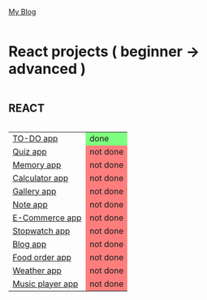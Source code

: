 <a href="#">My Blog</a>

<div style="display: flex;flex-direction: column; justify-content: center;">
    <h1>React projects ( beginner -> advanced )</h1>
    <h2>REACT</h3>
    <table>
        <tr>
            <td><a href="https://github.com/Simo524/React-Projects/tree/master/01%20-%20TO-DO%20app">TO-DO app</a></td>
            <td style="background-color: rgb(0, 255, 0, 0.5)">done</td>
        </tr>
        <tr>
            <td><a href="">Quiz app</a></td>
            <td style="background-color: rgb(255, 0, 0, 0.5)">not done</td>
        </tr>
        <tr>
            <td><a href="">Memory app</a></td>
            <td style="background-color: rgb(255, 0, 0, 0.5)">not done</td>
        </tr>
        <tr>
            <td><a href="">Calculator app</a></td>
            <td style="background-color: rgb(255, 0, 0, 0.5)">not done</td>
        </tr>
        <tr>
            <td><a href="">Gallery app</a></td>
            <td style="background-color: rgb(255, 0, 0, 0.5)">not done</td>
        </tr>
        <tr>
            <td><a href="">Note app</a></td>
            <td style="background-color: rgb(255, 0, 0, 0.5)">not done</td>
        </tr>
        <tr>
            <td><a href="">E-Commerce app</a></td>
            <td style="background-color: rgb(255, 0, 0, 0.5)">not done</td>
        </tr>
        <tr>
            <td><a href="">Stopwatch app</a></td>
            <td style="background-color: rgb(255, 0, 0, 0.5)">not done</td>
        </tr>
        <tr>
            <td><a href="">Blog app</a></td>
            <td style="background-color: rgb(255, 0, 0, 0.5)">not done</td>
        </tr>
        <tr>
            <td><a href="">Food order app</a></td>
            <td style="background-color: rgb(255, 0, 0, 0.5)">not done</td>
        </tr>
        <tr>
            <td><a href="">Weather app</a></td>
            <td style="background-color: rgb(255, 0, 0, 0.5)">not done</td>
        </tr>
        <tr>
            <td><a href="">Music player app</a></td>
            <td style="background-color: rgb(255, 0, 0, 0.5)">not done</td>
        </tr>
    </table>
</div>

